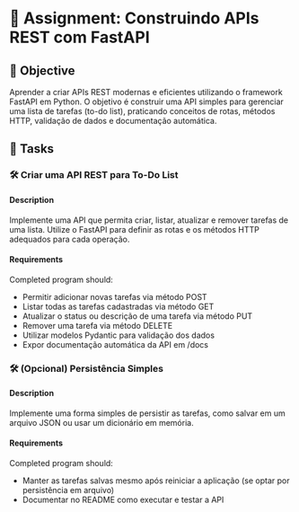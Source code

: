 # 📘 Assignment: Construindo APIs REST com FastAPI

## 🎯 Objective

Aprender a criar APIs REST modernas e eficientes utilizando o framework FastAPI em Python. O objetivo é construir uma API simples para gerenciar uma lista de tarefas (to-do list), praticando conceitos de rotas, métodos HTTP, validação de dados e documentação automática.

## 📝 Tasks

### 🛠️ Criar uma API REST para To-Do List

#### Description
Implemente uma API que permita criar, listar, atualizar e remover tarefas de uma lista. Utilize o FastAPI para definir as rotas e os métodos HTTP adequados para cada operação.

#### Requirements
Completed program should:

- Permitir adicionar novas tarefas via método POST
- Listar todas as tarefas cadastradas via método GET
- Atualizar o status ou descrição de uma tarefa via método PUT
- Remover uma tarefa via método DELETE
- Utilizar modelos Pydantic para validação dos dados
- Expor documentação automática da API em /docs

### 🛠️ (Opcional) Persistência Simples

#### Description
Implemente uma forma simples de persistir as tarefas, como salvar em um arquivo JSON ou usar um dicionário em memória.

#### Requirements
Completed program should:

- Manter as tarefas salvas mesmo após reiniciar a aplicação (se optar por persistência em arquivo)
- Documentar no README como executar e testar a API

